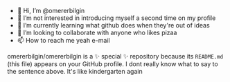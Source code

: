- 👋 Hi, I’m @omererbilgin
- 👀 I’m not interested in introducing myself a second time on my profile
- 🌱 I’m currently learning what github does when they're out of ideas
- 💞️ I’m looking to collaborate with anyone who likes pizaa
- 📫 How to reach me yeah e-mail 

omererbilgin/omererbilgin is a ✨ special ✨ repository because its `README.md` (this file) appears on your GitHub profile. 
I dont really know what to say to the sentence above. It's like kindergarten again

